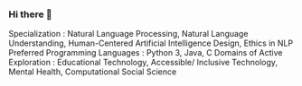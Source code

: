 ### Hi there 👋

Specialization : Natural Language Processing, Natural Language Understanding, Human-Centered Artificial Intelligence Design, Ethics in NLP
Preferred Programming Languages : Python 3, Java, C
Domains of Active Exploration : Educational Technology, Accessible/ Inclusive Technology, Mental Health, Computational Social Science

<!--
**anjali-rgpt/anjali-rgpt** is a ✨ _special_ ✨ repository because its `README.md` (this file) appears on your GitHub profile.

Here are some ideas to get you started:

- 🔭 I’m currently working on ...
- 🌱 I’m currently learning ...
- 👯 I’m looking to collaborate on ...
- 🤔 I’m looking for help with ...
- 💬 Ask me about ...
- 📫 How to reach me: ...
- 😄 Pronouns: ...
- ⚡ Fun fact: ...
-->
